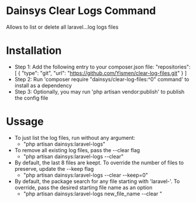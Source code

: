 # Dainsys Clear Logs Command
Allows to list or delete all laravel...log logs files

# Installation
- Step 1: Add the following entry to your composer.json file:
    "repositories": [
        {
            "type": "git",
            "url": "https://github.com/Yismen/clear-log-files.git"
        }
    ]
- Step 2: Run 'composer require "dainsys/clear-log-files:^0" command' to install as a dependency
- Step 3: Optionally, you may run 'php artisan vendor:publish' to publish the config file 

# Ussage
- To just list the log files, run without any argument:
    - "php artisan dainsys:laravel-logs"
- To remove all existing log files, pass the --clear flag 
    - "php artisan dainsys:laravel-logs --clear"
- By default, the last 8 files are keept. To override the number of files to preserve, update the --keep flag
    - "php artisan dainsys:laravel-logs --clear --keep=0"
- By default, the package search for any file starting with 'laravel-'. To override, pass the desired starting file name as an option
    - "php artisan dainsys:laravel-logs new_file_name --clear "